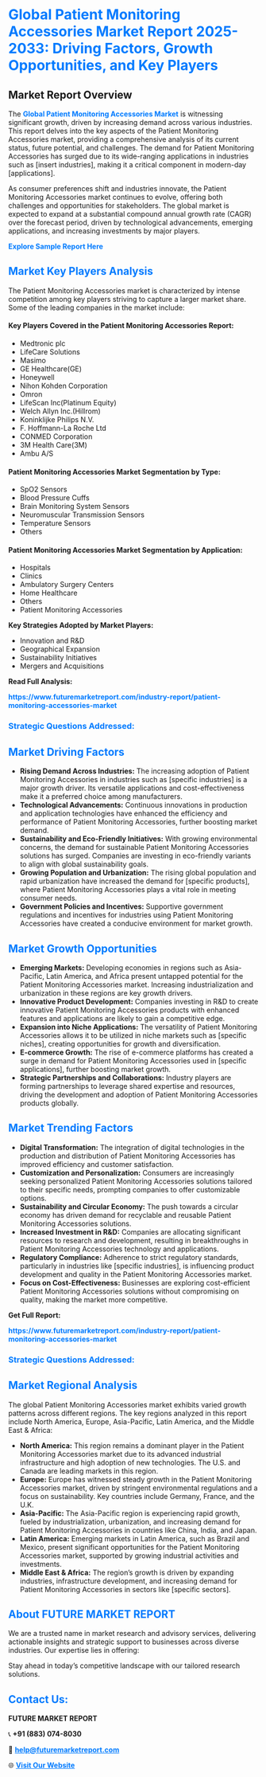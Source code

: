 <h1 style="color: #007BFF;">Global Patient Monitoring Accessories Market Report 2025-2033: Driving Factors, Growth Opportunities, and Key Players</h1>

<section id="overview">
<h2>Market Report Overview</h2>
<p>The <a href="https://www.futuremarketreport.com/industry-report/patient-monitoring-accessories-market" style="color: #007BFF; text-decoration: none;"><strong>Global Patient Monitoring Accessories Market</strong></a> is witnessing significant growth, driven by increasing demand across various industries. This report delves into the key aspects of the Patient Monitoring Accessories market, providing a comprehensive analysis of its current status, future potential, and challenges. The demand for Patient Monitoring Accessories has surged due to its wide-ranging applications in industries such as [insert industries], making it a critical component in modern-day [applications].</p>
<p>As consumer preferences shift and industries innovate, the Patient Monitoring Accessories market continues to evolve, offering both challenges and opportunities for stakeholders. The global market is expected to expand at a substantial compound annual growth rate (CAGR) over the forecast period, driven by technological advancements, emerging applications, and increasing investments by major players.</p>
</section>

<section id="overview">
<p><a href="https://www.futuremarketreport.com/request-sample/reportId=123329" style="color: #007BFF; text-decoration: none;"><strong>Explore Sample Report Here</strong></a></p>
</section>

<section id="key-players">
<h2 style="color: #007BFF;">Market Key Players Analysis</h2>
<p>The Patient Monitoring Accessories market is characterized by intense competition among key players striving to capture a larger market share. Some of the leading companies in the market include:</p>
<h4>Key Players Covered in the Patient Monitoring Accessories Report:</h4>
<ul><li>Medtronic plc</li><li>LifeCare Solutions</li><li>Masimo</li><li>GE Healthcare(GE)</li><li>Honeywell</li><li>Nihon Kohden Corporation</li><li>Omron</li><li>LifeScan Inc(Platinum Equity)</li><li>Welch Allyn Inc.(Hillrom)</li><li>Koninklijke Philips N.V.</li><li>F. Hoffmann-La Roche Ltd</li><li>CONMED Corporation</li><li>3M Health Care(3M)</li><li>Ambu A/S</li></ul>
<h4>Patient Monitoring Accessories Market Segmentation by Type:</h4>
<ul><li>SpO2 Sensors</li><li>Blood Pressure Cuffs</li><li>Brain Monitoring System Sensors</li><li>Neuromuscular Transmission Sensors</li><li>Temperature Sensors</li><li>Others</li></ul>

<h4>Patient Monitoring Accessories Market Segmentation by Application:</h4>
<ul><li>Hospitals</li><li>Clinics</li><li>Ambulatory Surgery Centers</li><li>Home Healthcare</li><li>Others</li><li>Patient Monitoring Accessories</li></ul>
<p><strong>Key Strategies Adopted by Market Players:</strong></p>
<ul>
<li>Innovation and R&D</li>
<li>Geographical Expansion</li>
<li>Sustainability Initiatives</li>
<li>Mergers and Acquisitions</li>
</ul>
</section>

<section>
<p><strong>Read Full Analysis: </strong></p><a href="https://www.futuremarketreport.com/industry-report/patient-monitoring-accessories-market" style="color: #007BFF; text-decoration: none;"><strong>https://www.futuremarketreport.com/industry-report/patient-monitoring-accessories-market</strong></a>
<h3 style="color: #007BFF;">Strategic Questions Addressed:</h3>
</section>

<section id="driving-factors">
<h2 style="color: #007BFF;">Market Driving Factors</h2>
<ul>
<li><strong>Rising Demand Across Industries:</strong> The increasing adoption of Patient Monitoring Accessories in industries such as [specific industries] is a major growth driver. Its versatile applications and cost-effectiveness make it a preferred choice among manufacturers.</li>
<li><strong>Technological Advancements:</strong> Continuous innovations in production and application technologies have enhanced the efficiency and performance of Patient Monitoring Accessories, further boosting market demand.</li>
<li><strong>Sustainability and Eco-Friendly Initiatives:</strong> With growing environmental concerns, the demand for sustainable Patient Monitoring Accessories solutions has surged. Companies are investing in eco-friendly variants to align with global sustainability goals.</li>
<li><strong>Growing Population and Urbanization:</strong> The rising global population and rapid urbanization have increased the demand for [specific products], where Patient Monitoring Accessories plays a vital role in meeting consumer needs.</li>
<li><strong>Government Policies and Incentives:</strong> Supportive government regulations and incentives for industries using Patient Monitoring Accessories have created a conducive environment for market growth.</li>
</ul>
</section>

<section id="growth-opportunities">
<h2 style="color: #007BFF;">Market Growth Opportunities</h2>
<ul>
<li><strong>Emerging Markets:</strong> Developing economies in regions such as Asia-Pacific, Latin America, and Africa present untapped potential for the Patient Monitoring Accessories market. Increasing industrialization and urbanization in these regions are key growth drivers.</li>
<li><strong>Innovative Product Development:</strong> Companies investing in R&D to create innovative Patient Monitoring Accessories products with enhanced features and applications are likely to gain a competitive edge.</li>
<li><strong>Expansion into Niche Applications:</strong> The versatility of Patient Monitoring Accessories allows it to be utilized in niche markets such as [specific niches], creating opportunities for growth and diversification.</li>
<li><strong>E-commerce Growth:</strong> The rise of e-commerce platforms has created a surge in demand for Patient Monitoring Accessories used in [specific applications], further boosting market growth.</li>
<li><strong>Strategic Partnerships and Collaborations:</strong> Industry players are forming partnerships to leverage shared expertise and resources, driving the development and adoption of Patient Monitoring Accessories products globally.</li>
</ul>
</section>

<section id="trending-factors">
<h2 style="color: #007BFF;">Market Trending Factors</h2>
<ul>
<li><strong>Digital Transformation:</strong> The integration of digital technologies in the production and distribution of Patient Monitoring Accessories has improved efficiency and customer satisfaction.</li>
<li><strong>Customization and Personalization:</strong> Consumers are increasingly seeking personalized Patient Monitoring Accessories solutions tailored to their specific needs, prompting companies to offer customizable options.</li>
<li><strong>Sustainability and Circular Economy:</strong> The push towards a circular economy has driven demand for recyclable and reusable Patient Monitoring Accessories solutions.</li>
<li><strong>Increased Investment in R&D:</strong> Companies are allocating significant resources to research and development, resulting in breakthroughs in Patient Monitoring Accessories technology and applications.</li>
<li><strong>Regulatory Compliance:</strong> Adherence to strict regulatory standards, particularly in industries like [specific industries], is influencing product development and quality in the Patient Monitoring Accessories market.</li>
<li><strong>Focus on Cost-Effectiveness:</strong> Businesses are exploring cost-efficient Patient Monitoring Accessories solutions without compromising on quality, making the market more competitive.</li>
</ul>
</section>

<section>
<p><strong>Get Full Report: </strong></p><a href="https://www.futuremarketreport.com/industry-report/patient-monitoring-accessories-market" style="color: #007BFF; text-decoration: none;"><strong>https://www.futuremarketreport.com/industry-report/patient-monitoring-accessories-market</strong></a>
<h3 style="color: #007BFF;">Strategic Questions Addressed:</h3>
</section>


<section id="regional-analysis">
<h2 style="color: #007BFF;">Market Regional Analysis</h2>
<p>The global Patient Monitoring Accessories market exhibits varied growth patterns across different regions. The key regions analyzed in this report include North America, Europe, Asia-Pacific, Latin America, and the Middle East & Africa:</p>
<ul>
<li><strong>North America:</strong> This region remains a dominant player in the Patient Monitoring Accessories market due to its advanced industrial infrastructure and high adoption of new technologies. The U.S. and Canada are leading markets in this region.</li>
<li><strong>Europe:</strong> Europe has witnessed steady growth in the Patient Monitoring Accessories market, driven by stringent environmental regulations and a focus on sustainability. Key countries include Germany, France, and the U.K.</li>
<li><strong>Asia-Pacific:</strong> The Asia-Pacific region is experiencing rapid growth, fueled by industrialization, urbanization, and increasing demand for Patient Monitoring Accessories in countries like China, India, and Japan.</li>
<li><strong>Latin America:</strong> Emerging markets in Latin America, such as Brazil and Mexico, present significant opportunities for the Patient Monitoring Accessories market, supported by growing industrial activities and investments.</li>
<li><strong>Middle East & Africa:</strong> The region’s growth is driven by expanding industries, infrastructure development, and increasing demand for Patient Monitoring Accessories in sectors like [specific sectors].</li>
</ul>
</section>

<footer>
<h2 style="color: #007BFF;">About FUTURE MARKET REPORT</h2>
<p>We are a trusted name in market research and advisory services, delivering actionable insights and strategic support to businesses across diverse industries. Our expertise lies in offering:</p>

<p>Stay ahead in today’s competitive landscape with our tailored research solutions.</p>

<h2 style="color: #007BFF;">Contact Us:</h2>
<p><strong>FUTURE MARKET REPORT</strong></p>
<p>📞 <strong>+91 (883) 074-8030</strong></p>
<p>📧 <strong><a href="mailto:help@futuremarketreport.com" style="color: #007BFF;">help@futuremarketreport.com</a></strong></p>
<p>🌐 <strong><a href="https://www.futuremarketreport.com/" style="color: #007BFF;">Visit Our Website</a></strong></p>
</footer>